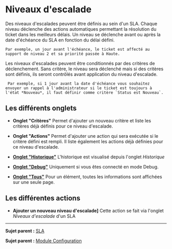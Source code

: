 Niveaux d'escalade
==================

Des niveaux d'escalades peuvent être définis au sein d'un SLA. Chaque niveau déclenche des actions automatiques permettant la résolution du ticket dans les meilleurs délais. Un niveau se déclenche avant ou après la date d'échéance du SLA en fonction du délai défini. 

    Par exemple, un jour avant l'échéance, le ticket est affecté au support de niveau 2 et sa priorité passée à Haute.

Les niveaux d'escalades peuvent être conditionnés par des critères de déclenchement. Sans critère, le niveau sera déclenché mais si des critères sont définis, ils seront contrôlés avant application du niveau d'escalade. 

     Par exemple, si 1 jour avant la date d'échéance vous souhaitez envoyer un rappel à l'administrateur si le ticket est toujours à l'état *Nouveau*, il faut définir comme critère `Status est Nouveau`.


Les différents onglets
----------------------

-   **Onglet "Critères"**
    Permet d'ajouter un nouveau critère et liste les critères déjà définis pour ce niveau d'escalade.

-   **Onglet "Actions"**
    Permet d'ajouter une action qui sera exécutée si le critère défini est rempli.
    Il liste également les actions déjà définies pour ce niveau d'escalade.

-   **[Onglet "Historique"](index.php?fr/Les_différents_onglets/Onglet_Historique.md)**
     L'historique est visualisé depuis l'onglet *Historique*

-   **[Onglet "Debug"](index.php?fr/Les_différents_onglets/Onglet_Debug.md)**
    Uniquement si vous êtes connecté en mode Debug.

-   **[Onglet "Tous"](index.php?fr/Les_différents_onglets/Onglet_Tous.md)**
     Pour un élément, toutes les informations sont affichées sur une seule page.


Les différentes actions
-----------------------
-   **Ajouter un nouveau niveau d'escalade]**
    Cette action se fait via l'onglet *Niveaux d'escalade* d'un SLA

------
**Sujet parent :** [SLA](index.php?fr/08_Module_Configuration/05_Sla/01_Sla.md "Gérer les SLA")

**Sujet parent :** [Module Configuration](index.php?fr/08_Module_Configuration/01_Module_Configuration.md "Module Configuration de GLPI")